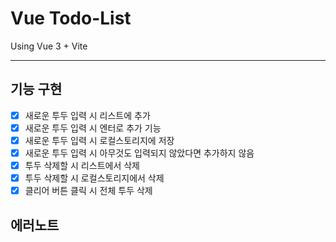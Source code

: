 # Vue Todo-List

Using Vue 3 + Vite

---

## 기능 구현

- [x] 새로운 투두 입력 시 리스트에 추가
- [x] 새로운 투두 입력 시 엔터로 추가 기능
- [x] 새로운 투두 입력 시 로컬스토리지에 저장
- [x] 새로운 투두 입력 시 아무것도 입력되지 않았다면 추가하지 않음
- [x] 투두 삭제할 시 리스트에서 삭제
- [x] 투두 삭제할 시 로컬스토리지에서 삭제
- [x] 클리어 버튼 클릭 시 전체 투두 삭제

## 에러노트
